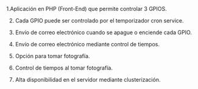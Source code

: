 1.Aplicación en PHP (Front-End) que permite controlar 3 GPIOS.


2. Cada GPIO puede ser controlado por el temporizador cron service.


3. Envío de correo electrónico cuando se apague o enciende cada GPIO.


4. Envío de correo electrónico mediante control de tiempos.


5. Opción para tomar fotografía.


6. Control de tiempos al tomar fotografía.


7. Alta disponibilidad en el servidor mediante clusterización.
